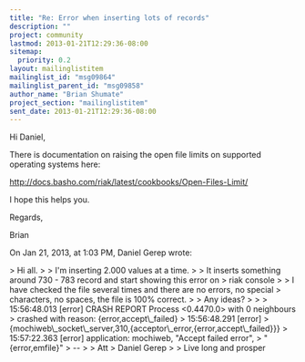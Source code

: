 ```yaml
---
title: "Re: Error when inserting lots of records"
description: ""
project: community
lastmod: 2013-01-21T12:29:36-08:00
sitemap:
  priority: 0.2
layout: mailinglistitem
mailinglist_id: "msg09864"
mailinglist_parent_id: "msg09858"
author_name: "Brian Shumate"
project_section: "mailinglistitem"
sent_date: 2013-01-21T12:29:36-08:00
---
```



Hi Daniel,

There is documentation on raising the open file limits on supported operating 
systems here:

http://docs.basho.com/riak/latest/cookbooks/Open-Files-Limit/

I hope this helps you.

Regards,

Brian

On Jan 21, 2013, at 1:03 PM, Daniel Gerep wrote:

&gt; Hi all.
&gt; 
&gt; I'm inserting 2.000 values at a time.
&gt; 
&gt; It inserts something around 730 - 783 record and start showing this error on 
&gt; riak console
&gt; 
&gt; I have checked the file several times and there are no errors, no special 
&gt; characters, no spaces, the file is 100% correct.
&gt; 
&gt; Any ideas?
&gt; 
&gt; 
&gt; 15:56:48.013 [error] CRASH REPORT Process &lt;0.4470.0&gt; with 0 neighbours 
&gt; crashed with reason: {error,accept\\_failed}
&gt; 15:56:48.291 [error] 
&gt; {mochiweb\\_socket\\_server,310,{acceptor\\_error,{error,accept\\_failed}}}
&gt; 15:57:22.363 [error] application: mochiweb, "Accept failed error", 
&gt; "{error,emfile}"
&gt; -- 
&gt; 
&gt; Att
&gt; Daniel Gerep
&gt; 
&gt; Live long and prosper

